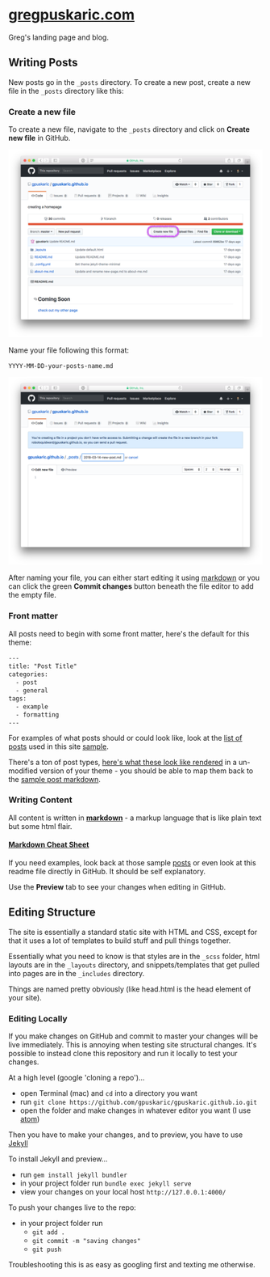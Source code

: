 # [gregpuskaric.com](http://gregpuskaric.com/)

Greg's landing page and blog.

## Writing Posts

New posts go in the `_posts` directory.  To create a new post, create a new file in the `_posts` directory like this:

### Create a new file

To create a new file, navigate to the `_posts` directory and click on **Create new file** in GitHub.  

![adding a new file](images/create-file.png)

Name your file following this format:

```
YYYY-MM-DD-your-posts-name.md
```

![naming new file](images/naming-post.png)

After naming your file, you can either start editing it using [markdown](https://guides.github.com/features/mastering-markdown/) or you can click the green **Commit changes** button beneath the file editor to add the empty file.

### Front matter

All posts need to begin with some front matter, here's the default for this theme:

```
---
title: "Post Title"
categories:
  - post
  - general
tags:
  - example
  - formatting
---
```

For examples of what posts should or could look like, look at the [list of posts](https://github.com/mmistakes/jekyll-theme-unit-test/tree/master/_posts) used in this site [sample](https://github.com/mmistakes/so-simple-theme).

There's a ton of post types, [here's what these look like rendered](https://mmistakes.github.io/so-simple-theme/posts/) in a un-modified version of your theme - you should be able to map them back to the [sample post markdown](https://github.com/mmistakes/jekyll-theme-unit-test/tree/master/_posts).

### Writing Content

All content is written in **[markdown](https://guides.github.com/features/mastering-markdown/)** - a markup language that is like plain text but some html flair.

#### [Markdown Cheat Sheet](https://github.com/adam-p/markdown-here/wiki/Markdown-Cheatsheet)

If you need examples, look back at those sample [posts](https://github.com/mmistakes/jekyll-theme-unit-test/tree/master/_posts) or even look at this readme file directly in GitHub.  It should be self explanatory.

Use the **Preview** tab to see your changes when editing in GitHub.

## Editing Structure

The site is essentially a standard static site with HTML and CSS, except for that it uses a lot of templates to build stuff and pull things together.

Essentially what you need to know is that styles are in the `_scss` folder, html layouts are in the `_layouts` directory, and snippets/templates that get pulled into pages are in the `_includes` directory.

Things are named pretty obviously (like head.html is the head element of your site).

### Editing Locally

If you make changes on GitHub and commit to master your changes will be live immediately.  This is annoying when testing site structural changes.  It's possible to instead clone this repository and run it locally to test your changes.

At a high level (google 'cloning a repo')...

* open Terminal (mac) and `cd` into a directory you want
* run `git clone https://github.com/gpuskaric/gpuskaric.github.io.git`
* open the folder and make changes in whatever editor you want (I use [atom](https://atom.io/))

Then you have to make your changes, and to preview, you have to use [Jekyll](https://jekyllrb.com/)

To install Jekyll and preview...

* run `gem install jekyll bundler`
* in your project folder run `bundle exec jekyll serve`
* view your changes on your local host `http://127.0.0.1:4000/`

To push your changes live to the repo:

* in your project folder run 
  * `git add .`
  * `git commit -m "saving changes"`
  * `git push`
  
Troubleshooting this is as easy as googling first and texting me otherwise.
